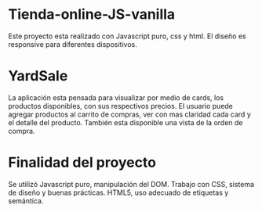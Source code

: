 # Tienda-online-JS-vanilla

Este proyecto esta realizado con Javascript puro, css y html. 
El diseño es responsive para diferentes dispositivos.


# YardSale

La aplicación esta pensada para visualizar por medio de cards, los productos disponibles, con sus respectivos precios.
El usuario puede agregar productos al carrito de compras, ver con mas claridad cada card y el detalle del producto. 
También esta disponible una vista de la orden de compra. 


# Finalidad del proyecto

Se utilizó Javascript puro, manipulación del DOM.
Trabajo con CSS, sistema de diseño y buenas prácticas.
HTML5, uso adecuado de etiquetas y semántica.




